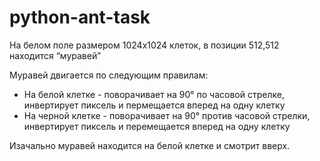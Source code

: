# python-ant-task
На белом поле размером 1024x1024 клеток, в позиции 512,512 находится “муравей”

Муравей двигается по следующим правилам:

* На белой клетке - поворачивает на 90° по часовой стрелке, инвертирует пиксель и пермещается вперед на одну клетку
* На черной клетке - поворачивает на 90° против часовой стрелки, инвертирует пиксель и перемещается вперед на одну клетку

Изачально муравей находится на белой клетке и смотрит вверх.
